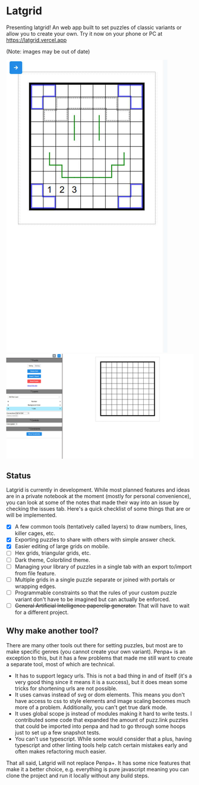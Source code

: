 # Latgrid

Presenting latgrid! An web app built to set puzzles of classic variants or allow you to create your own. Try it now on your phone or PC at https://latgrid.vercel.app

(Note: images may be out of date)

![Mobile screenshot of latgrid](docs/user/mobile-screenshot.jpg)
![Desktop screenshot of latgrid](docs/user/desktop-screenshot.jpg)

## Status

Latgrid is currently in development. While most planned features and ideas are in a private notebook at the moment (mostly for personal convenience), you can look at some of the notes that made their way into an issue by checking the issues tab. Here's a quick checklist of some things that are or will be implemented.

-   [x] A few common tools (tentatively called layers) to draw numbers, lines, killer cages, etc.
-   [x] Exporting puzzles to share with others with simple answer check.
-   [x] Easier editing of large grids on mobile.
-   [ ] Hex grids, triangular grids, etc.
-   [ ] Dark theme, Colorblind theme.
-   [ ] Managing your library of puzzles in a single tab with an export to/import from file feature.
-   [ ] Multiple grids in a single puzzle separate or joined with portals or wrapping edges.
-   [ ] Programmable constraints so that the rules of your custom puzzle variant don't have to be imagined but can actually be enforced.
-   [ ] ~~General Artificial Intelligence paperclip generator.~~ That will have to wait for a different project.

## Why make another tool?

There are many other tools out there for setting puzzles, but most are to make specific genres (you cannot create your own variant). Penpa+ is an exception to this, but it has a few problems that made me still want to create a separate tool, most of which are technical.

-   It has to support legacy urls. This is not a bad thing in and of itself (it's a very good thing since it means it is a success), but it does mean some tricks for shortening urls are not possible.
-   It uses canvas instead of svg or dom elements. This means you don't have access to css to style elements and image scaling becomes much more of a problem. Additionally, you can't get true dark mode.
-   It uses global scope js instead of modules making it hard to write tests. I contributed some code that expanded the amount of puzz.link puzzles that could be imported into penpa and had to go through some hoops just to set up a few snapshot tests.
-   You can't use typescript. While some would consider that a plus, having typescript and other linting tools help catch certain mistakes early and often makes refactoring much easier.

That all said, Latgrid will not replace Penpa+. It has some nice features that make it a better choice, e.g. everything is pure javascript meaning you can clone the project and run it locally without any build steps.
